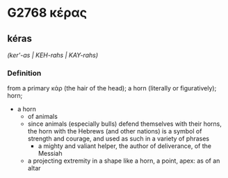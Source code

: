 # G2768 κέρας

## kéras

_(ker'-as | KEH-rahs | KAY-rahs)_

### Definition

from a primary κάρ (the hair of the head); a horn (literally or figuratively); horn; 

- a horn
  - of animals
  - since animals (especially bulls) defend themselves with their horns, the horn with the Hebrews (and other nations) is a symbol of strength and courage, and used as such in a variety of phrases
    - a mighty and valiant helper, the author of deliverance, of the Messiah
  - a projecting extremity in a shape like a horn, a point, apex: as of an altar
